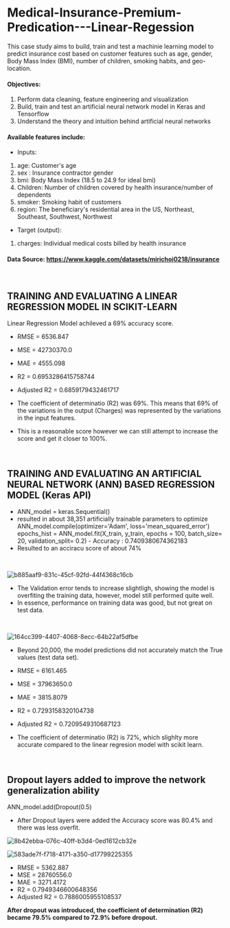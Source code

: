 # Medical-Insurance-Premium-Predication---Linear-Regession

This case study aims to build, train and test a machinie learning model to predict insurance cost based on customer features such as age, gender, Body Mass Index (BMI), number of children, smoking habits, and geo-location.

#### Objectives:
1. Perform data cleaning, feature engineering and visualization
2. Build, train and test an artificial neural network model in Keras and Tensorflow
3. Understand the theory and intuition behind artificial neural networks


#### Available features include:
* Inputs: 
1. age: Customer's age
2. sex : Insurance contractor gender
3. bmi: Body Mass Index (18.5 to 24.9 for ideal bmi)
4. Children: Number of children covered by health insurance/number of dependents
5. smoker: Smoking habit of customers
6. region: The beneficiary's residential area in the US, Northeast, Southeast, Southwest, Northwest
* Target (output):  
1. charges: Individual medical costs billed by health insurance



#### Data Source: https://www.kaggle.com/datasets/mirichoi0218/insurance

<p>&nbsp;</p>

## TRAINING AND EVALUATING A LINEAR REGRESSION MODEL IN SCIKIT-LEARN
Linear Regression Model achileved a 69% accuracy score.
- RMSE = 6536.847 
- MSE = 42730370.0 
- MAE = 4555.098 
- R2 = 0.6953286415758744 
- Adjusted R2 = 0.6859179432461717

- The coefficient of determinatio (R2) was 69%. This means that 69% of the variations in the output (Charges) was represented by the variations in the input features.
- This is a reasonable score however we can still attempt to increase the score and get it closer to 100%.

<p>&nbsp;</p>

## TRAINING AND EVALUATING AN ARTIFICIAL NEURAL NETWORK (ANN) BASED REGRESSION MODEL (Keras API)
- ANN_model = keras.Sequential() 
- resulted in about 38,351 artificially trainable parameters to optimize
ANN_model.compile(optimizer='Adam', loss='mean_squared_error')
epochs_hist = ANN_model.fit(X_train, y_train, epochs = 100, batch_size= 20, validation_split= 0.2)  - Accuracy : 0.7409380674362183
- Resulted to an acciracu score of about 74%

<p>&nbsp;</p>

![b885aaf9-831c-45cf-92fd-44f4368c16cb](https://github.com/IkChristine/Medical-Insurance-Premium-Predication-using-ML-Linear-Regression-/assets/104997783/c45c667f-f8a2-48e8-a19a-42cc34bc4559)

- The Validation error tends to increase slightligh, showing the model is overfiting the training data, however, model still performed quite well.
- In essence, performance on training data was good, but not great on test data.

<p>&nbsp;</p>

![164cc399-4407-4068-8ecc-64b22af5dfbe](https://github.com/IkChristine/Medical-Insurance-Premium-Predication-using-ML-Linear-Regression-/assets/104997783/5d151e37-6d29-4083-963a-32442d1d73ec)

- Beyond 20,000, the model predictions did not accurately match the True values (test data set).

- RMSE = 6161.465 
- MSE = 37963650.0 
- MAE = 3815.8079 
- R2 = 0.7293158320104738 
- Adjusted R2 = 0.7209549310687123

- The coefficient of determinatio (R2) is 72%, which slighlty more accurate compared to the linear regresion model with scikit learn.

<p>&nbsp;</p>

## Dropout layers added to improve the network generalization ability
ANN_model.add(Dropout(0.5)
- After Dropout layers were added the Accuracy score was 80.4% and there was less overfit.

![8b42ebba-076c-40ff-b3d4-0ed1612cb32e](https://github.com/IkChristine/Medical-Insurance-Premium-Predication-using-ML-Linear-Regression-/assets/104997783/27ee3249-6032-4f0b-b7e2-8c505be5fe60)


![583ade7f-f718-4171-a350-d17799225355](https://github.com/IkChristine/Medical-Insurance-Premium-Predication-using-ML-Linear-Regression-/assets/104997783/6e7c78fe-2fc7-4c78-9e32-675b02c10ed3)


- RMSE = 5362.887 
- MSE = 28760556.0 
- MAE = 3271.4172 
- R2 = 0.7949346600648356 
- Adjusted R2 = 0.7886005955108537


**After dropout was introduced, the coefficient of determination (R2) became **79.5%** compared to 72.9% before dropout.**
